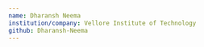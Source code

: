 ```yaml
---
name: Dharansh Neema
institution/company: Vellore Institute of Technology
github: Dharansh-Neema
---
```

